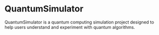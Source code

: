 # QuantumSimulator
QuantumSimulator is a quantum computing simulation project designed to help users understand and experiment with quantum algorithms. 
